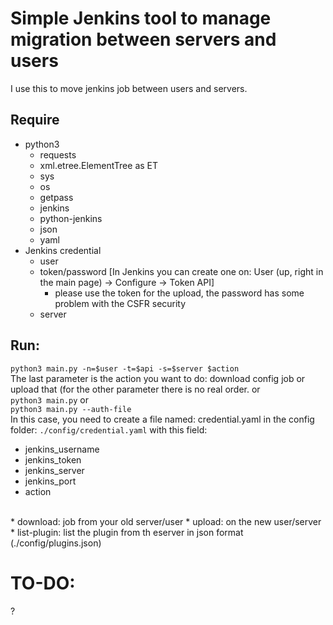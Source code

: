 # Simple Jenkins tool to manage migration between servers and users

I use this to move jenkins job between users and servers. <br>

## Require
* python3 
    * requests
    * xml.etree.ElementTree as ET
    * sys
    * os
    * getpass
    * jenkins
    * python-jenkins
    * json
    * yaml
* Jenkins credential
    * user
    * token/password [In Jenkins you can create one on: User (up, right in the main page) -> Configure -> Token API]
        * please use the token for the upload, the password has some problem with the CSFR security
    * server

## Run: 
`python3 main.py -n=$user -t=$api -s=$server $action` <br>
The last parameter is the action you want to do: download config job or upload that (for the other parameter there is no real order. 
or <br>
`python3 main.py` or <br>
`python3 main.py --auth-file` <br>
In this case, you need to create a file named: credential.yaml in the config folder: `./config/credential.yaml` with this field:
* jenkins_username
* jenkins_token
* jenkins_server
* jenkins_port
* action

<br>
* download: job from your old server/user
* upload: on the new user/server
* list-plugin: list the plugin from th eserver in json format (./config/plugins.json)

# TO-DO:
?